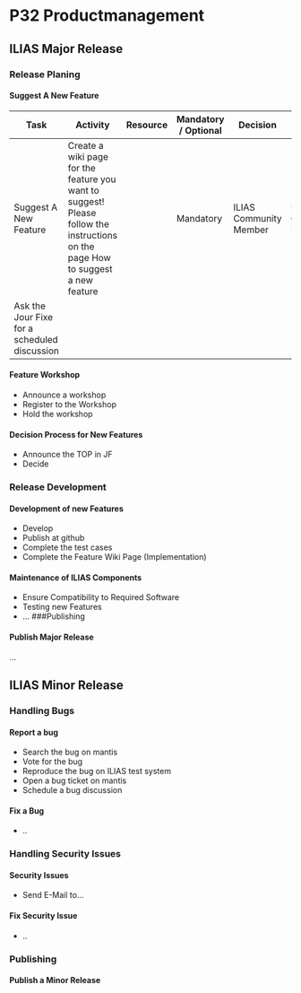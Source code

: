 # P32 Productmanagement
## ILIAS Major Release
### Release Planing
#### Suggest A New Feature

| Task | Activity | Resource | Mandatory / Optional	| Decision | Execution | Possible Contribution | Information |
| --- | --- | --- | --- | --- | --- | --- | --- |
| Suggest A New Feature | Create a wiki page for the feature you want to suggest! Please follow the instructions on the page How to suggest a new feature |  | Mandatory | ILIAS Community Member | ILIAS Community Member | ILIAS Community Member Component Maintainer |
| Ask the Jour Fixe for a scheduled discussion |

#### Feature Workshop
- Announce a workshop
- Register to the Workshop
- Hold the workshop
#### Decision Process for New Features
- Announce the TOP in JF
- Decide
### Release Development
#### Development of new Features
- Develop
- Publish at github
- Complete the test cases
- Complete the Feature Wiki Page (Implementation)
#### Maintenance of ILIAS Components
- Ensure Compatibility to Required Software
- Testing new Features
- ...
###Publishing
#### Publish Major Release
…
## ILIAS Minor Release
### Handling Bugs
#### Report a bug
- Search the bug on mantis
- Vote for the bug
- Reproduce the bug on ILIAS test system
- Open a bug ticket on mantis
- Schedule a bug discussion
#### Fix a Bug
- ..
### Handling Security Issues
#### Security Issues
- Send E-Mail to…
#### Fix Security Issue
- ..
### Publishing
#### Publish a Minor Release

